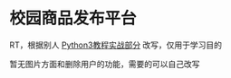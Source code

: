 # 校园商品发布平台

RT，根据别人 [Python3教程实战部分](http://www.liaoxuefeng.com/wiki/0014316089557264a6b348958f449949df42a6d3a2e542c000/0014323392805925d5b69ddad514511bf0391fe2a0df2b0000) 改写，仅用于学习目的

暂无图片方面和删除用户的功能，需要的可以自己改写
